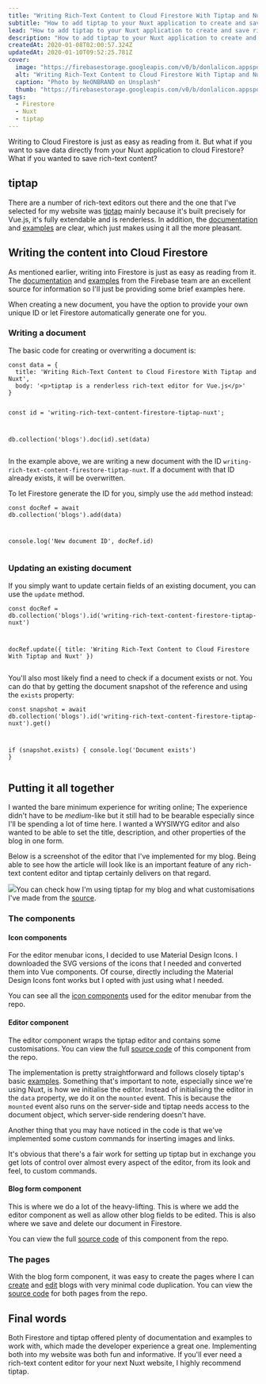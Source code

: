 ```yaml
---
title: "Writing Rich-Text Content to Cloud Firestore With Tiptap and Nuxt"
subtitle: "How to add tiptap to your Nuxt application to create and save rich-text content to Firestore."
lead: "How to add tiptap to your Nuxt application to create and save rich-text content to Firestore."
description: "How to add tiptap to your Nuxt application to create and save rich-text content to Firestore"
createdAt: 2020-01-08T02:00:57.324Z
updatedAt: 2020-01-10T09:52:25.781Z
cover: 
  image: "https://firebasestorage.googleapis.com/v0/b/donlalicon.appspot.com/o/writing-rich-text-content-firestore-tiptap-nuxt%2Fneonbrand-3GZNPBLImWc-unsplash.jpg?alt=media&token=d2604d00-05dd-4804-87ca-7f0b0195a1e1"
  alt: "Writing Rich-Text Content to Cloud Firestore With Tiptap and Nuxt cover image"
  caption: "Photo by NeONBRAND on Unsplash"
  thumb: "https://firebasestorage.googleapis.com/v0/b/donlalicon.appspot.com/o/writing-rich-text-content-firestore-tiptap-nuxt%2Fneonbrand-3GZNPBLImWc-unsplash%20small.jpeg?alt=media&token=379b52ed-e06d-439e-b6a1-1ab69d08db97"
tags: 
  - Firestore
  - Nuxt
  - tiptap
---
```

<p>Writing to Cloud Firestore is just as easy as reading from it. But what if you want to save data directly from your Nuxt application to cloud Firestore? What if you wanted to save rich-text content?</p><h2>tiptap</h2><p>There are a number of rich-text editors out there and the one that I've selected for my website was <a href="https://tiptap.scrumpy.io/" rel="noopener noreferrer nofollow">tiptap</a> mainly because it's built precisely for Vue.js, it's fully extendable and is renderless. In addition, the <a href="https://tiptap.scrumpy.io/docs" rel="noopener noreferrer nofollow">documentation</a> and <a href="https://github.com/scrumpy/tiptap/tree/master/examples" rel="noopener noreferrer nofollow">examples</a> are clear, which just makes using it all the more pleasant.</p><h2>Writing the content into Cloud Firestore</h2><p>As mentioned earlier, writing into Firestore is just as easy as reading from it. The <a href="https://firebase.google.com/docs/reference/js/firebase.firestore" rel="noopener noreferrer nofollow">documentation</a> and <a href="https://firebase.google.com/docs/firestore/quickstart" rel="noopener noreferrer nofollow">examples</a> from the Firebase team are an excellent source for information so I'll just be providing some brief examples here.</p><p>When creating a new document, you have the option to provide your own unique ID or let Firestore automatically generate one for you.</p><h3>Writing a document</h3><p>The basic code for creating or overwriting a document is:</p><pre><code>const data = {
  title: 'Writing Rich-Text Content to Cloud Firestore With Tiptap and Nuxt',
  body: '&lt;p&gt;tiptap is a renderless rich-text editor for Vue.js&lt;/p&gt;'
}

const id = 'writing-rich-text-content-firestore-tiptap-nuxt';

db.collection('blogs').doc(id).set(data)</code></pre><p>In the example above, we are writing a new document with the ID <code>writing-rich-text-content-firestore-tiptap-nuxt</code>. If a document with that ID already exists, it will be overwritten.</p><p>To let Firestore generate the ID for you, simply use the <code>add</code> method instead:</p><pre><code>const docRef = await db.collection('blogs').add(data)

console.log('New document ID', docRef.id)</code></pre><h3>Updating an existing document</h3><p>If you simply want to update certain fields of an existing document, you can use the <code>update</code> method.</p><pre><code>const docRef = db.collection('blogs').id('writing-rich-text-content-firestore-tiptap-nuxt')

docRef.update({
  title: 'Writing Rich-Text Content to Cloud Firestore With Tiptap and Nuxt'
})</code></pre><p>You'll also most likely find a need to check if a document exists or not. You can do that by getting the document snapshot of the reference and using the <code>exists</code> property:</p><pre><code>const snapshot = await db.collection('blogs').id('writing-rich-text-content-firestore-tiptap-nuxt').get()

if (snapshot.exists) {
  console.log('Document exists')
}</code></pre><h2>Putting it all together</h2><p>I wanted the bare minimum experience for writing online; The experience didn't have to be <em>medium</em>-like but it still had to be bearable especially since I'll be spending a lot of time here. I wanted a WYSIWYG editor and also wanted to be able to set the title, description, and other properties of the blog in one form.</p><p>Below is a screenshot of the editor that I've implemented for my blog. Being able to see how the article will look like is an important feature of any rich-text content editor and tiptap certainly delivers on that regard.</p><p><img src="https://firebasestorage.googleapis.com/v0/b/donlalicon.appspot.com/o/writing-rich-text-content-firestore-tiptap-nuxt%2Fblog%20form.png?alt=media&amp;token=73bd7ab3-7cd4-4b24-92a4-27ebc5361a98">You can check how I'm using tiptap for my blog and what customisations I've made from the <a href="https://github.com/angheloko/donlalicon/blob/master/components/Editor.vue" rel="noopener noreferrer nofollow">source</a>.</p><h3>The components</h3><h4>Icon components</h4><p>For the editor menubar icons, I decided to use Material Design Icons. I downloaded the SVG versions of the icons that I needed and converted them into Vue components. Of course, directly including the Material Design Icons font works but I opted with just using what I needed.</p><p>You can see all the <a href="https://github.com/angheloko/donlalicon/tree/master/components/icons" rel="noopener noreferrer nofollow">icon components</a> used for the editor menubar from the repo.</p><h4>Editor component</h4><p>The editor component wraps the tiptap editor and contains some customisations. You can view the full <a href="https://github.com/angheloko/donlalicon/blob/master/components/Editor.vue" rel="noopener noreferrer nofollow">source code</a> of this component from the repo.</p><p>The implementation is pretty straightforward and follows closely tiptap's basic <a href="https://tiptap.scrumpy.io/" rel="noopener noreferrer nofollow">examples</a>. Something that's important to note, especially since we're using Nuxt, is how we initialise the editor. Instead of initialising the editor in the <code>data</code> property, we do it on the <code>mounted</code> event. This is because the <code>mounted</code> event also runs on the server-side and tiptap needs access to the document object, which server-side rendering doesn't have.</p><p>Another thing that you may have noticed in the code is that we've implemented some custom commands for inserting images and links.</p><p>It's obvious that there's a fair work for setting up tiptap but in exchange you get lots of control over almost every aspect of the editor, from its look and feel, to custom commands.</p><h4>Blog form component</h4><p>This is where we do a lot of the heavy-lifting. This is where we add the editor component as well as allow other blog fields to be edited. This is also where we save and delete our document in Firestore.</p><p>You can view the full <a href="https://github.com/angheloko/donlalicon/blob/master/components/BlogForm.vue" rel="noopener noreferrer nofollow">source code</a> of this component from the repo.</p><h3>The pages</h3><p>With the blog form component, it was easy to create the pages where I can <a href="https://github.com/angheloko/donlalicon/blob/master/pages/new.vue" rel="noopener noreferrer nofollow">create</a> and <a href="https://github.com/angheloko/donlalicon/blob/master/pages/blog/_id/edit.vue" rel="noopener noreferrer nofollow">edit</a> blogs with very minimal code duplication. You can view the <a href="https://github.com/angheloko/donlalicon/tree/master/pages" rel="noopener noreferrer nofollow">source code</a> for both pages from the repo.</p><h2>Final words</h2><p>Both Firestore and tiptap offered plenty of documentation and examples to work with, which made the developer experience a great one. Implementing both into my website was both fun and informative. If you'll ever need a rich-text content editor for your next Nuxt website, I highly recommend tiptap.</p><p></p>